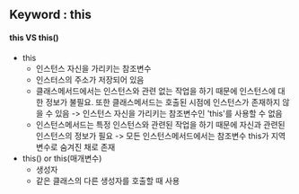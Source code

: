 ## Keyword : this

#### this VS this()

* this
  * 인스턴스 자신을 가리키는 참조변수
  * 인스터스의 주소가 저장되어 있음
  * 클래스메서드에서는 인스턴스와 관련 없는 작업을 하기 때문에 인스턴스에 대한 정보가 불필요. 또한 클래스메서드는 호출된 시점에 인스턴스가 존재하지 않을 수 있음 -> 인스턴스 자신을 가리키는 참조변수인 'this'를 사용할 수 없음
  * 인스턴스메서드는 특정 인스턴스와 관련된 작업을 하기 때문에 자신과 관련된 인스턴스의 정보가 필요 -> 모든 인스턴스메서드에서는 참조변수 this가 지역변수로 숨겨진 채로 존재
* this() or this(매개변수)
  * 생성자
  * 같은 클래스의 다른 생성자를 호출할 때 사용